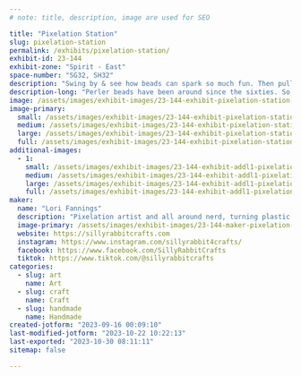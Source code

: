 ```yaml
---
# note: title, description, image are used for SEO

title: "Pixelation Station"
slug: pixelation-station
permalink: /exhibits/pixelation-station/
exhibit-id: 23-144
exhibit-zone: "Spirit - East"
space-number: "SG32, SH32"
description: "Swing by & see how beads can spark so much fun. Then pull up a seat and make your own!"
description-long: "Perler beads have been around since the sixties. So many of us remember making flowers or circles, but there is so much more to these little beads! Join Lori and her team and lets pixelate life!"
image: /assets/images/exhibit-images/23-144-exhibit-pixelation-station-26195676-1564375090313682-4796847345644041191-n-large.png
image-primary: 
  small: /assets/images/exhibit-images/23-144-exhibit-pixelation-station-26195676-1564375090313682-4796847345644041191-n-small.png
  medium: /assets/images/exhibit-images/23-144-exhibit-pixelation-station-26195676-1564375090313682-4796847345644041191-n-medium.png
  large: /assets/images/exhibit-images/23-144-exhibit-pixelation-station-26195676-1564375090313682-4796847345644041191-n-large.png
  full: /assets/images/exhibit-images/23-144-exhibit-pixelation-station-26195676-1564375090313682-4796847345644041191-n-full.png
additional-images: 
  - 1:
    small: /assets/images/exhibit-images/23-144-exhibit-addl1-pixelation-station-26731116-1571976736220184-4894636926670507937-n-small.jpg
    medium: /assets/images/exhibit-images/23-144-exhibit-addl1-pixelation-station-26731116-1571976736220184-4894636926670507937-n-medium.jpg
    large: /assets/images/exhibit-images/23-144-exhibit-addl1-pixelation-station-26731116-1571976736220184-4894636926670507937-n-large.jpg
    full: /assets/images/exhibit-images/23-144-exhibit-addl1-pixelation-station-26731116-1571976736220184-4894636926670507937-n-full.jpg
maker: 
  name: "Lori Fannings"
  description: "Pixelation artist and all around nerd, turning plastic into home decor."
  image-primary: /assets/images/exhibit-images/23-144-maker-pixelation-station-21-6-exhibit-addl1-silly-rabbit-crafts-free-play-florida-2017-large-medium.png
  website: https://sillyrabbitcrafts.com
  instagram: https://www.instagram.com/sillyrabbit4crafts/
  facebook: https://www.facebook.com/SillyRabbitCrafts
  tiktok: https://www.tiktok.com/@sillyrabbitcrafts
categories: 
  - slug: art
    name: Art
  - slug: craft
    name: Craft
  - slug: handmade
    name: Handmade
created-jotform: "2023-09-16 00:09:10"
last-modified-jotform: "2023-10-22 10:22:13"
last-exported: "2023-10-30 08:11:11"
sitemap: false

---
```

